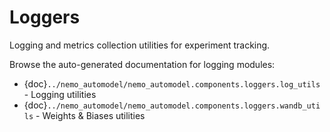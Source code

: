 # Loggers

Logging and metrics collection utilities for experiment tracking.

Browse the auto-generated documentation for logging modules:

- {doc}`../nemo_automodel/nemo_automodel.components.loggers.log_utils` - Logging utilities
- {doc}`../nemo_automodel/nemo_automodel.components.loggers.wandb_utils` - Weights & Biases utilities
